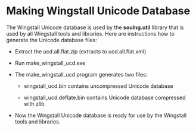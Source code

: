 Making Wingstall Unicode Database
=================================

The Wingstall Unicode database is used by the **soulng.util** library that is used by all Wingstall tools and libraries.
Here are instructions how to generate the Unicode database files:

*   Extract the ucd.all.flat.zip (extracts to ucd.all.flat.xml)

*   Run make\_wingstall\_ucd.exe

*   The make\_wingstall\_ucd program generates two files:

    *   wingstall\_ucd.bin
        contains uncompressed Unicode database

    *   wingstall\_ucd.deflate.bin
        contains Unicode database compressed with zlib

*   Now the Wingstall Unicode database is ready for use by the Wingstall tools and libraries.
